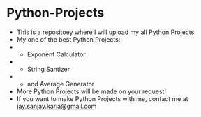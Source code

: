 # Python-Projects
- This is a repositoey where I will upload my all Python Projects 
- My one of the best Python Projects:
- - Exponent Calculator
- - String Santizer
- - and Average Generator
- More Python Projects will be made on your request!
- If you want to make Python Projects with me, contact me at jay.sanjay.karia@gmail.com

